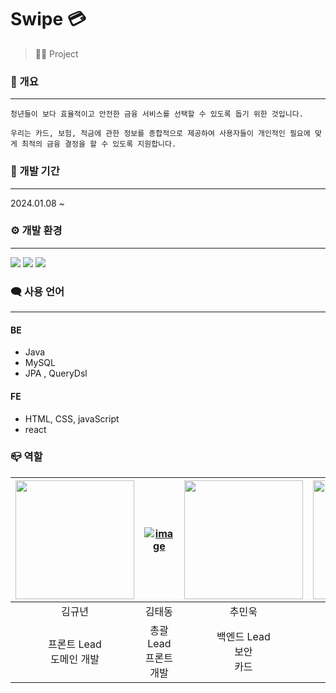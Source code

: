 # Swipe 💳
> 👨‍💻 Project   

### 🐲 개요
-------------
```
청년들이 보다 효율적이고 안전한 금융 서비스를 선택할 수 있도록 돕기 위한 것입니다.

우리는 카드, 보험, 적금에 관한 정보를 종합적으로 제공하여 사용자들이 개인적인 필요에 맞게 최적의 금융 결정을 할 수 있도록 지원합니다.
```

### 📅 개발 기간
-------------
2024.01.08 ~   

### ⚙︎ 개발 환경
-------------
<img src="https://img.shields.io/badge/Springboot-000000?style=flat-square&logo=springboot&logoColor=green">
 <img src="https://img.shields.io/badge/redis-DC382D?style=flat-square&logo=redis&logoColor=white">
  <img src="https://img.shields.io/badge/selenium-43B02A?style=flat-square&logo=selenium&logoColor=white">

### 🗨 사용 언어
-------------

#### BE
* Java
* MySQL
* JPA , QueryDsl

#### FE
* HTML, CSS, javaScript
* react


### 📪 역할
| [<img src = "https://github.com/rlaxoehd4234/.github/assets/92311926/b8bed5a1-e022-42ce-a60a-64b8dc54eb47" width ="190" height = "190">](https://github.com/KyunyeonKim)|[![image](https://github.com/rlaxoehd4234/.github/assets/92311926/21896e7b-7d22-40ad-8e5e-86c74cfbb403)](https://github.com/rlaxoehd4234)|[<img src = "https://github.com/rlaxoehd4234/.github/assets/92311926/320ac9f1-9b5c-4674-92aa-d005731ff03c" width ="190" height = "190">](https://github.com/minwoogi) | [<img src = "https://github.com/rlaxoehd4234/.github/assets/92311926/a310e001-de46-4c40-a7ad-4cdb1c010a61" width ="190" height = "190">](https://github.com/daramgya)
|:---:|:---:|:---:|:---:
|김규년|김태동|추민욱|제갈건
|프론트 Lead<br> 도메인 개발|총괄 Lead<br> 프론트 개발|백엔드 Lead<br> 보안 <br> 카드<br> |프론트 개발 <br> 적금 개발 <br>|
